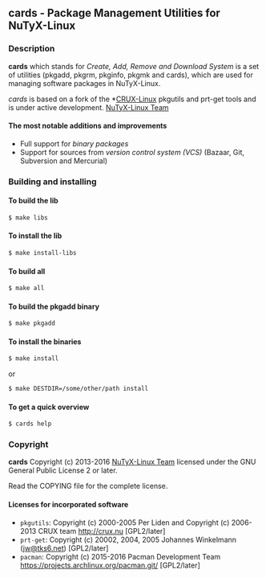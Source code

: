 ## cards - Package Management Utilities for NuTyX-Linux


### Description

**cards** which stands for *Create, Add, Remove and Download System* is a set of utilities
(pkgadd, pkgrm, pkginfo, pkgmk and cards), which are used for managing software packages in NuTyX-Linux.

*cards* is based on a fork of the *[CRUX-Linux](http://crux.nu) pkgutils and prt-get tools and is under active
development. [NuTyX-Linux Team](http://nutyx.org)


#### The most notable additions and improvements

* Full support for *binary packages*
* Support for sources from *version control system (VCS)* (Bazaar, Git, Subversion and Mercurial)


### Building and installing


#### To build the lib

```bash
$ make libs
```

#### To install the lib

```bash
$ make install-libs
```

#### To build all

```bash
$ make all
```

#### To build the pkgadd binary

```bash
$ make pkgadd
```

#### To install the binaries

```bash
$ make install
```

or

```bash
$ make DESTDIR=/some/other/path install
```

#### To get a quick overview

```bash
$ cards help
```


### Copyright

**cards** Copyright (c) 2013-2016 [NuTyX-Linux Team](http://nutyx.org) licensed under the GNU General Public License 2
or later.

Read the COPYING file for the complete license.


#### Licenses for incorporated software

* `pkgutils`: Copyright (c) 2000-2005 Per Liden and Copyright (c) 2006-2013 CRUX team <http://crux.nu> [GPL2/later]
* `prt-get`:  Copyright (c) 20002, 2004, 2005 Johannes Winkelmann (jw@tks6.net) [GPL2/later]
* `pacman`:   Copyright (c) 2015-2016 Pacman Development Team <https://projects.archlinux.org/pacman.git/> [GPL2/later]

